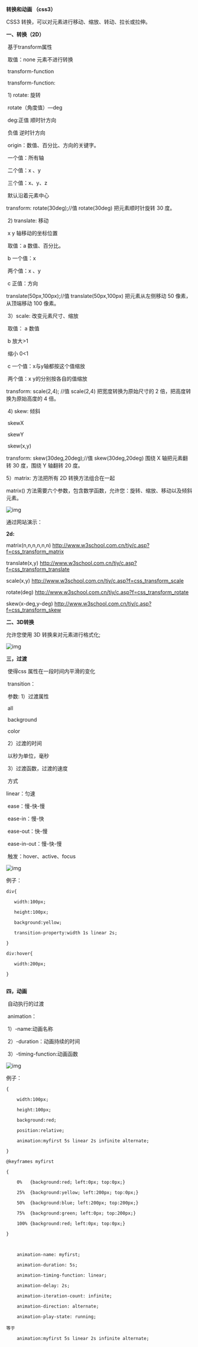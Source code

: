 **转换和动画 （css3）**



CSS3 转换，可以对元素进行移动、缩放、转动、拉长或拉伸。

 

**一、转换（2D）**

​      基于transform属性

​      取值：none  元素不进行转换

​               transform-function



​      transform-function:

​       1) rotate: 旋转

​           rotate（角度值）—deg

​           deg:正值  顺时针方向

​                  负值  逆时针方向

​           origin：数值、百分比、方向的关键字。

​                一个值：所有轴

​                二个值：x 、y

​                三个值：x、y、z

​               默认沿着元素中心

transform: rotate(30deg);//值 rotate(30deg) 把元素顺时针旋转 30 度。



​       2) translate: 移动

​           x y 轴移动的坐标位置

​           取值：a  数值、百分比。

​                    b  一个值：x

​                        两个值：x 、y

​                    c  正值：方向

translate(50px,100px);//值 translate(50px,100px) 把元素从左侧移动 50 像素，从顶端移动 100 像素。



​        3）scale: 改变元素尺寸、缩放

​             取值： a  数值

​                       b  放大>1

​                           缩小  0<1

​                       c  一个值：x与y轴都按这个值缩放

​                           两个值：x y的分别按各自的值缩放

transform: scale(2,4); //值 scale(2,4) 把宽度转换为原始尺寸的 2 倍，把高度转换为原始高度的 4 倍。



​       4) skew: 倾斜

​                skewX

​                skewY

​                skew(x,y)

transform: skew(30deg,20deg);//值 skew(30deg,20deg) 围绕 X 轴把元素翻转 30 度，围绕 Y 轴翻转 20 度。



5）matrix: 方法把所有 2D 转换方法组合在一起

matrix() 方法需要六个参数，包含数学函数，允许您：旋转、缩放、移动以及倾斜元素。		



![img](C:/Users/yafei/AppData/Local/YNote/data/m15508511041_1@163.com/848d16092c3a4c4a8e7c8ae597a26549/clipboard.png)

通过网站演示：

**2d:**  

matrix(n,n,n,n,n,n)  <http://www.w3school.com.cn/tiy/c.asp?f=css_transform_matrix>

translate(x,y)  <http://www.w3school.com.cn/tiy/c.asp?f=css_transform_translate>

scale(x,y)   <http://www.w3school.com.cn/tiy/c.asp?f=css_transform_scale>

rotate(deg)  <http://www.w3school.com.cn/tiy/c.asp?f=css_transform_rotate>

skew(x-deg,y-deg)  <http://www.w3school.com.cn/tiy/c.asp?f=css_transform_skew>



**二、3D转换**

允许您使用 3D 转换来对元素进行格式化;

![img](C:/Users/yafei/AppData/Local/YNote/data/m15508511041_1@163.com/3eff3dbdf0a2474687f58ba5435cb09c/clipboard.png)







**三，过渡**

​      使得css 属性在一段时间内平滑的变化

​      transition：

​      参数: 1）过渡属性 

​                   all

​                   background

​                   color

​              2）过渡的时间

​                    以秒为单位，毫秒

​              3）过渡函数，过渡的速度

​                方式 

   linear：匀速

​                     ease：慢-快-慢

​                     ease-in：慢-快

​                     ease-out：快-慢

​                     ease-in-out：慢-快-慢

​     触发：hover、active、focus

![img](C:/Users/yafei/AppData/Local/YNote/data/m15508511041_1@163.com/3c5da8cb1dc24a0a939eb52a6e375691/clipboard.png)

例子：

```
div{

​	width:100px;

​	height:100px;

​	background:yellow;

​	transition-property:width 1s linear 2s;

}

div:hover{

​	width:200px;

}


```

**四，动画**

​      自动执行的过渡

​      animation：

​       1）-name:动画名称

​       2）-duration：动画持续的时间

​       3）-timing-function:动画函数

![img](C:/Users/yafei/AppData/Local/YNote/data/m15508511041_1@163.com/27bfae6ec442467fa36f05b94248a0d7/clipboard.png)

例子：

```
{

    width:100px;

    height:100px;

    background:red;

    position:relative;

    animation:myfirst 5s linear 2s infinite alternate;

}

@keyframes myfirst

{

    0%   {background:red; left:0px; top:0px;}

    25%  {background:yellow; left:200px; top:0px;}

    50%  {background:blue; left:200px; top:200px;}

    75%  {background:green; left:0px; top:200px;}

    100% {background:red; left:0px; top:0px;}

}



    animation-name: myfirst;

    animation-duration: 5s;

    animation-timing-function: linear;

    animation-delay: 2s;

    animation-iteration-count: infinite;

    animation-direction: alternate;

    animation-play-state: running;

等于

    animation:myfirst 5s linear 2s infinite alternate;
```

